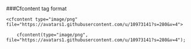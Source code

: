 ###Cfcontent tag format

```lucee+trycf
<cfcontent type="image/png" file="https://avatars1.githubusercontent.com/u/10973141?s=280&v=4">

```

```luceescript+trycf
    cfcontent(type="image/png", file="https://avatars1.githubusercontent.com/u/10973141?s=280&v=4");

```

